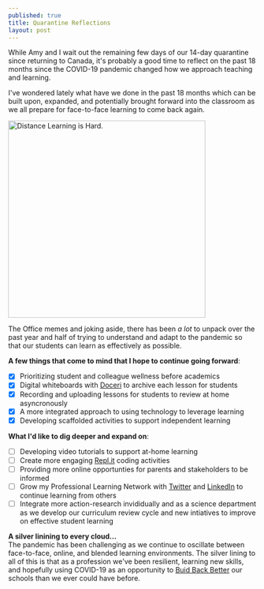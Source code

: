 ```yaml
---
published: true
title: Quarantine Reflections
layout: post
---
```


While Amy and I wait out the remaining few days of our 14-day quarantine since returning to Canada, it's probably a good time to reflect on the past 18 months since the COVID-19 pandemic changed how we approach teaching and learning.

I've wondered lately what have we done in the past 18 months which can be built upon, expanded, and potentially brought forward into the classroom as we all prepare for face-to-face learning to come back again.

<img src="https://covid-19archive.org/files/large/d756d9711a220a433229f8cc1455a9559fee0194.jpg" alt="Distance Learning is Hard." width="400"/>
  
The Office memes and joking aside, there has been *a lot* to unpack over the past year and half of trying to understand and adapt to the pandemic so that our students can learn as effectively as possible.

**A few things that come to mind that I hope to continue going forward**:
- [x] Prioritizing student and colleague wellness before academics
- [x] Digital whiteboards with [Doceri](www.doceri.com) to archive each lesson for students
- [x] Recording and uploading lessons for students to review at home asyncronously
- [x] A more integrated approach to using technology to leverage learning
- [x] Developing scaffolded activities to support independent learning

**What I'd like to dig deeper and expand on**:
- [ ] Developing video tutorials to support at-home learning
- [ ] Create more engaging [Repl.it](www.replit.com) coding activities
- [ ] Providing more online opportunties for parents and stakeholders to be informed
- [ ] Grow my Professional Learning Network with [Twitter](www.twitter.com/mvpoirier) and [LinkedIn](https://www.linkedin.com/in/mvpoirier8) to continue learning from others
- [ ] Integrate more action-research invididually and as a science department as we develop our curriculum review cycle and new intiatives to improve on effective student learning
  
**A silver linining to every cloud...**  
The pandemic has been challenging as we continue to oscillate between face-to-face, online, and blended learning environments. The silver lining to all of this is that as a profession we've been resilient, learning new skills, and hopefully using COVID-19 as an opportunity to [Buid Back Better](https://schoolsonline.education.ed.ac.uk/2020/06/17/john-hattie-interview-by-chris-cox-build-back-better/) our schools than we ever could have before.